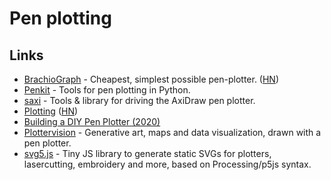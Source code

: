 # Pen plotting

## Links

- [BrachioGraph](https://brachiograph.readthedocs.io/en/latest/) - Cheapest, simplest possible pen-plotter. ([HN](https://news.ycombinator.com/item?id=21281525))
- [Penkit](https://github.com/paulgb/penkit) - Tools for pen plotting in Python.
- [saxi](https://github.com/nornagon/saxi) - Tools & library for driving the AxiDraw pen plotter.
- [Plotting](https://mitxela.com/projects/plotting) ([HN](https://news.ycombinator.com/item?id=23442396))
- [Building a DIY Pen Plotter (2020)](https://benjamincongdon.me/blog/2020/07/12/Building-a-DIY-Pen-Plotter-midTbot/)
- [Plottervision](https://www.youtube.com/c/Plottervision/videos) - Generative art, maps and data visualization, drawn with a pen plotter.
- [svg5.js](https://github.com/MAKIO135/svg5.js) - Tiny JS library to generate static SVGs for plotters, lasercutting, embroidery and more, based on Processing/p5js syntax.
